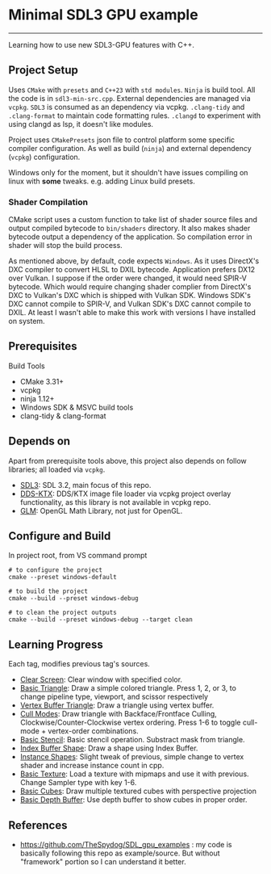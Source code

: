 # Minimal SDL3 GPU example
---

Learning how to use new SDL3-GPU features with C++.

## Project Setup
Uses `CMake` with `presets` and `C++23` with `std modules`. `Ninja` is build tool.
All the code is in `sdl3-min-src.cpp`.
External dependencies are managed via `vcpkg`. `SDL3` is consumed as an dependency via vcpkg.
`.clang-tidy` and `.clang-format` to maintain code formatting rules.
`.clangd` to experiment with using clangd as lsp, it doesn't like modules.

Project uses `CMakePresets` json file to control platform some specific compiler configuration.
As well as build (`ninja`) and external dependency (`vcpkg`) configuration.

Windows only for the moment, but it shouldn't have issues compiling on linux with **some** tweaks. e.g. adding Linux build presets.

### Shader Compilation
CMake script uses a custom function to take list of shader source files and output compiled bytecode to `bin/shaders` directory. It also makes shader bytecode output a dependency of the application. 
So compilation error in shader will stop the build process.

As mentioned above, by default, code expects `Windows`. As it uses DirectX's DXC compiler to convert HLSL to DXIL bytecode. Application prefers DX12 over Vulkan. I suppose if the order were changed, it would need SPIR-V bytecode. Which would require changing shader complier from DirectX's DXC to Vulkan's DXC which is shipped with Vulkan SDK. Windows SDK's DXC cannot compile to SPIR-V, and Vulkan SDK's DXC cannot compile to DXIL. At least I wasn't able to make this work with versions I have installed on system.

## Prerequisites
Build Tools
- CMake 3.31+
- vcpkg
- ninja 1.12+
- Windows SDK & MSVC build tools
- clang-tidy & clang-format

## Depends on
Apart from prerequisite tools above, this project also depends on follow libraries; all loaded via `vcpkg`.
- [SDL3](https://github.com/libsdl-org/SDL): SDL 3.2, main focus of this repo.
- [DDS-KTX](https://github.com/septag/dds-ktx): DDS/KTX image file loader via vcpkg project overlay functionality, as this library is not available in vcpkg repo.
- [GLM](https://github.com/g-truc/glm): OpenGL Math Library, not just for OpenGL.

## Configure and Build
In project root, from VS command prompt
```shell
# to configure the project
cmake --preset windows-default

# to build the project
cmake --build --preset windows-debug

# to clean the project outputs
cmake --build --preset windows-debug --target clean
```

## Learning Progress
Each tag, modifies previous tag's sources.
- [Clear Screen](https://github.com/Roy-Fokker/sdl3-gpu-minimal/tree/0-clear-screen): Clear window with specified color.
- [Basic Triangle](https://github.com/Roy-Fokker/sdl3-gpu-minimal/tree/1-raw-triangle): Draw a simple colored triangle. Press 1, 2, or 3, to change pipeline type, viewport, and scissor respectively
- [Vertex Buffer Triangle](https://github.com/Roy-Fokker/sdl3-gpu-minimal/tree/2-vertex-buffer): Draw a triangle using vertex buffer.
- [Cull Modes](https://github.com/Roy-Fokker/sdl3-gpu-minimal/tree/3-cull-modes): Draw triangle with Backface/Frontface Culling, Clockwise/Counter-Clockwise vertex ordering. Press 1-6 to toggle cull-mode + vertex-order combinations.
- [Basic Stencil](https://github.com/Roy-Fokker/sdl3-gpu-minimal/tree/4-basic-stencil): Basic stencil operation. Substract mask from triangle.
- [Index Buffer Shape](https://github.com/Roy-Fokker/sdl3-gpu-minimal/tree/5-index-buffer): Draw a shape using Index Buffer.
- [Instance Shapes](https://github.com/Roy-Fokker/sdl3-gpu-minimal/tree/6-instance-shapes): Slight tweak of previous, simple change to vertex shader and increase instance count in cpp.
- [Basic Texture](https://github.com/Roy-Fokker/sdl3-gpu-minimal/tree/7-basic-texture): Load a texture with mipmaps and use it with previous. Change Sampler type with key 1-6.
- [Basic Cubes](#): Draw multiple textured cubes with perspective projection
- [Basic Depth Buffer](#): Use depth buffer to show cubes in proper order.

## References
- <https://github.com/TheSpydog/SDL_gpu_examples> : my code is basically following this repo as example/source. But without "framework" portion so I can understand it better.